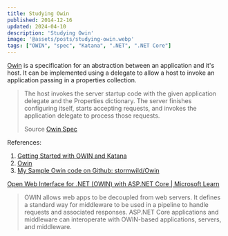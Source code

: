 ```yaml
---
title: Studying Owin
published: 2014-12-16
updated: 2024-04-10
description: 'Studying Owin'
image: '@assets/posts/studying-owin.webp'
tags: ["OWIN", "spec", "Katana", ".NET", ".NET Core"]
---
```


[Owin](http://owin.org/) is a specification for an abstraction between an application and it's host. It can be implemented using a delegate to allow a host to invoke an application passing in a properties collection.

>The host invokes the server startup code with the given application delegate and the Properties dictionary.  The server finishes configuring itself, starts accepting requests, and invokes the application delegate to process those requests.
>
>Source [Owin Spec](http://owin.org/spec/spec/owin-1.0.0.html)

References:

1. [Getting Started with OWIN and Katana](http://www.asp.net/aspnet/overview/owin-and-katana/getting-started-with-owin-and-katana)
2. [Owin](http://owin.org/)
3. [My Sample Owin code on Github: stormwild/Owin](https://github.com/stormwild/Owin)

[Open Web Interface for .NET (OWIN) with ASP.NET Core | Microsoft Learn](https://learn.microsoft.com/en-us/aspnet/core/fundamentals/owin?view=aspnetcore-8.0)

> OWIN allows web apps to be decoupled from web servers. It defines a standard way for middleware to be used in a pipeline to handle requests and associated responses. ASP.NET Core applications and middleware can interoperate with OWIN-based applications, servers, and middleware.

